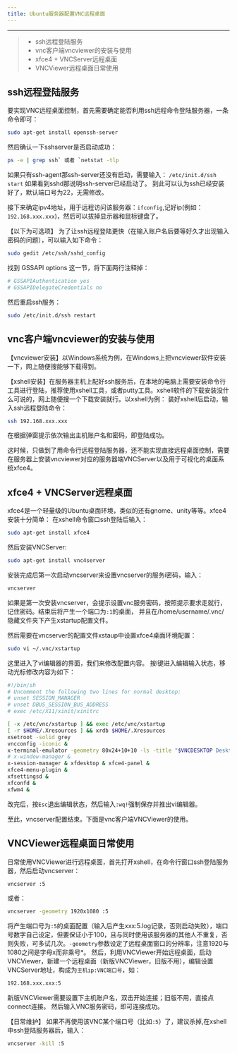 ```yaml
---
title: Ubuntu服务器配置VNC远程桌面
---
```


------

> * ssh远程登陆服务
> * vnc客户端vncviewer的安装与使用
> * xfce4 + VNCServer远程桌面
> * VNCViewer远程桌面日常使用

<!--more-->
## ssh远程登陆服务
要实现VNC远程桌面控制，首先需要确定能否利用ssh远程命令登陆服务器，一条命令即可：
```bash
sudo apt-get install openssh-server
```
然后确认一下sshserver是否启动成功：
```bash
ps -e | grep ssh` 或者 `netstat -tlp
```
如果只有ssh-agent那ssh-server还没有启动，需要输入： `/etc/init.d/ssh start`
如果看到sshd那说明ssh-server已经启动了。
到此可以认为ssh已经安装好了，默认端口号为22，无需修改。

接下来确定ipv4地址，用于远程访问该服务器：`ifconfig`,记好ip(例如：`192.168.xxx.xxx`)，然后可以拔掉显示器和鼠标键盘了。

【以下为可选项】
为了让ssh远程登陆更快（在输入账户名后要等好久才出现输入密码的问题），可以输入如下命令：
```bash
sudo gedit /etc/ssh/sshd_config
```
找到 GSSAPI options 这一节，将下面两行注释掉：
```bash
# GSSAPIAuthentication yes
# GSSAPIDelegateCredentials no
```
然后重启ssh服务：
```bash
sudo /etc/init.d/ssh restart
```

## vnc客户端vncviewer的安装与使用
【vncviewer安装】以Windows系统为例，在Windows上把vncviewer软件安装一下，网上随便搜能够下载得到。

【xshell安装】在服务器主机上配好ssh服务后，在本地的电脑上需要安装命令行工具进行登陆，推荐使用xshell工具，或者putty工具。xshell软件的下载安装没什么可说的，网上随便搜一个下载安装就行。以xshell为例：
装好xshell后启动，输入ssh远程登陆命令：
```bash
ssh 192.168.xxx.xxx
```
在根据弹窗提示依次输出主机账户名和密码，即登陆成功。

这时候，只做到了用命令行远程登陆服务器，还不能实现直接远程桌面控制，需要在服务器上安装vncviewer对应的服务器端VNCServer以及用于可视化的桌面系统xfce4。

## xfce4 + VNCServer远程桌面
xfce4是一个轻量级的Ubuntu桌面环境，类似的还有gnome、unity等等。xfce4安装十分简单：
在xshell命令窗口ssh登陆后输入：
```bash
sudo apt-get install xfce4
```
然后安装VNCServer:
```bash
sudo apt-get install vnc4server
```
安装完成后第一次启动vncserver来设置vncserver的服务i密码，输入：
```bash
vncserver
```
如果是第一次安装vncserver，会提示设置vnc服务密码，按照提示要求走就行，记住密码。结束后将产生一个端口为`:1`的桌面，
并且在/home/username/.vnc/隐藏文件夹下产生xstartup配置文件。

然后需要在vncserver的配置文件xstaup中设置xfce4桌面环境配置：
```bash
sudo vi ~/.vnc/xstartup
```
这里进入了vi编辑器的界面，我们来修改配置内容。
按i键进入编辑输入状态，移动光标修改内容为如下：
```bash
#!/bin/sh
# Uncomment the following two lines for normal desktop:
# unset SESSION_MANAGER
# unset DBUS_SESSION_BUS_ADDRESS
# exec /etc/X11/xinit/xinitrc

[ -x /etc/vnc/xstartup ] && exec /etc/vnc/xstartup
[ -r $HOME/.Xresources ] && xrdb $HOME/.Xresources
xsetroot -solid grey
vncconfig -iconic &
x-terminal-emulator -geometry 80x24+10+10 -ls -title "$VNCDESKTOP Desktop" &
# x-window-manager &
x-session-manager & xfdesktop & xfce4-panel &
xfce4-menu-plugin &
xfsettingsd &
xfconfd &
xfwm4 &


```
改完后，按`Esc`退出编辑状态，然后输入`:wq!`强制保存并推出vi编辑器。

至此，vncserver配置结束。下面是vnc客户端VNCViewer的使用。

## VNCViewer远程桌面日常使用
日常使用VNCViewer进行远程桌面，首先打开xshell，在命令行窗口ssh登陆服务器，然后启动vncserver：
```bash
vncserver :5
```
或者：
```bash
vncserver -geometry 1920x1080 :5
```
将产生端口号为`:5`的桌面配置（输入后产生xxx:5.log记录，否则启动失败），端口号数字自己设定，但要保证小于100，且与同时使用该服务器的其他人不重复，否则失败，可多试几次。`-geometry`参数设定了远程桌面窗口的分辨率，注意1920与1080之间是字母x而非乘号*。
然后，利用VNCViewer开始远程桌面，启动VNCViewer，新建一个远程桌面（新版VNCViewer，旧版不用），编辑设置VNCServer地址，构成为`主机ip:VNC端口号`，如：
```bash
192.168.xxx.xxx:5
```
新版VNCViewer需要设置下主机账户名，双击开始连接；旧版不用，直接点connect连接。
然后输入VNC服务密码，即可连接成功。

【日常维护】
如果不再使用该VNC某个端口号（比如`:5`）了，建议杀掉,在xshell中ssh登陆服务器后，输入：
```bash
vncserver -kill :5
```

